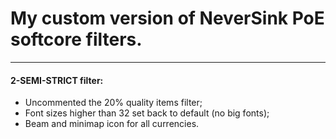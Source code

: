 # My custom version of NeverSink PoE softcore filters.
----------------------------------------------------

#### 2-SEMI-STRICT filter:
* Uncommented the 20% quality items filter;
* Font sizes higher than 32 set back to default (no big fonts);
* Beam and minimap icon for all currencies.
